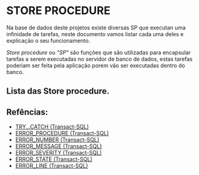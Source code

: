 # STORE PROCEDURE
Na base de dados deste projetos existe diversas SP que executan uma infinidade de tarefas, neste documento vamos listar cada uma deles e explicação o seu funcionamento.

_Store_ _procedure_ ou _"SP"_ são funções que são utilizadas para encapsular tarefas a serem executadas no servidor de banco de dados, estas tarefas poderiam ser feita pela aplicação
porem vão ser executadas dentro do banco.



## Lista das Store procedure.





## Refências:
* [TRY...CATCH (Transact-SQL)](https://docs.microsoft.com/en-us/sql/t-sql/language-elements/try-catch-transact-sql?view=sql-server-ver15)
* [ERROR_PROCEDURE (Transact-SQL)](https://docs.microsoft.com/en-us/sql/t-sql/functions/error-procedure-transact-sql?view=sql-server-ver15)
* [ERROR_NUMBER (Transact-SQL)](https://docs.microsoft.com/en-us/sql/t-sql/functions/error-number-transact-sql?view=sql-server-ver15)
* [ERROR_MESSAGE (Transact-SQL)](https://docs.microsoft.com/en-us/sql/t-sql/functions/error-message-transact-sql?view=sql-server-ver15)
* [ERROR_SEVERITY (Transact-SQL)](https://docs.microsoft.com/en-us/sql/t-sql/functions/error-severity-transact-sql?view=sql-server-ver15)
* [ERROR_STATE (Transact-SQL)](https://docs.microsoft.com/en-us/sql/t-sql/functions/error-state-transact-sql?view=sql-server-ver15)
* [ERROR_LINE (Transact-SQL)](https://docs.microsoft.com/en-us/sql/t-sql/functions/error-line-transact-sql?view=sql-server-ver15)
